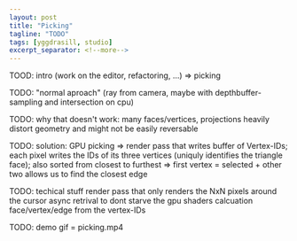 ```yaml
---
layout: post
title: "Picking"
tagline: "TODO"
tags: [yggdrasill, studio]
excerpt_separator: <!--more-->
---
```


TOOD: intro (work on the editor, refactoring, ...) => picking

<!--more-->

TODO: "normal aproach" (ray from camera, maybe with depthbuffer-sampling and intersection on cpu)

TODO: why that doesn't work: many faces/vertices, projections heavily distort geometry and might not be easily reversable

TODO: solution: GPU picking => render pass that writes buffer of Vertex-IDs; each pixel writes the IDs of its three vertices (uniquly identifies the triangle face); also sorted from closest to furthest => first vertex = selected + other two allows us to find the closest edge

TODO: techical stuff
	render pass that only renders the NxN pixels around the cursor
	async retrival to dont starve the gpu
	shaders
	calcuation face/vertex/edge from the vertex-IDs
	
TODO: demo gif = picking.mp4
